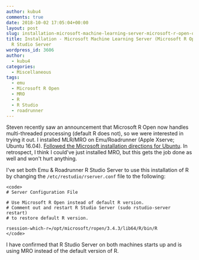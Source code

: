 ```yaml
---
author: kubu4
comments: true
date: 2018-10-02 17:05:04+00:00
layout: post
slug: installation-microsoft-machine-learning-server-microsoft-r-open-on-emuroadrunner-r-studio-server
title: Installation - Microsoft Machine Learning Server (Microsoft R Open) on Emu/Roadrunner
  R Studio Server
wordpress_id: 3606
author:
  - kubu4
categories:
  - Miscellaneous
tags:
  - emu
  - Microsoft R Open
  - MRO
  - R
  - R Studio
  - roadrunner
---
```


Steven recently saw an announcement that Microsoft R Open now handles multi-threaded processing (default R does not), so we were interested in trying it out. I installed MLR/MRO on Emu/Roadrunner (Apple Xserve; Ubuntu 16.04). [Followed the Microsoft installation directions for Ubuntu](httpss://docs.microsoft.com/en-us/machine-learning-server/install/machine-learning-server-linux-install). In retrospect, I think I could've just installed MRO, but this gets the job done as well and won't hurt anything.

I've set both Emu & Roadrunner R Studio Server to use this installation of R by changing the `/etc/restudio/rserver.conf` file to the following:


    
    <code>
    # Server Configuration File
    
    # Use Microsoft R Open instead of default R version.
    # Comment out and restart R Studio Server (sudo rstudio-server restart)
    # to restore default R version.
    
    rsession-which-r=/opt/microsoft/ropen/3.4.3/lib64/R/bin/R
    </code>



I have confirmed that R Studio Server on both machines starts up and is using MRO instead of the default version of R.
